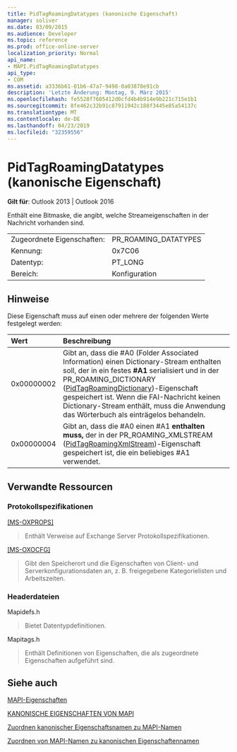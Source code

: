 ```yaml
---
title: PidTagRoamingDatatypes (kanonische Eigenschaft)
manager: soliver
ms.date: 03/09/2015
ms.audience: Developer
ms.topic: reference
ms.prod: office-online-server
localization_priority: Normal
api_name:
- MAPI.PidTagRoamingDatatypes
api_type:
- COM
ms.assetid: a3336b61-01b6-47a7-9498-0a03878e91cb
description: 'Letzte Änderung: Montag, 9. März 2015'
ms.openlocfilehash: fe5528f7605412d0cfd4b4b914e9b221c715e1b1
ms.sourcegitcommit: 8fe462c32b91c87911942c188f3445e85a54137c
ms.translationtype: MT
ms.contentlocale: de-DE
ms.lasthandoff: 04/23/2019
ms.locfileid: "32359556"
---
```

# <a name="pidtagroamingdatatypes-canonical-property"></a>PidTagRoamingDatatypes (kanonische Eigenschaft)

  
  
**Gilt für**: Outlook 2013 | Outlook 2016 
  
Enthält eine Bitmaske, die angibt, welche Streameigenschaften in der Nachricht vorhanden sind.
  
|||
|:-----|:-----|
|Zugeordnete Eigenschaften:  <br/> |PR_ROAMING_DATATYPES  <br/> |
|Kennung:  <br/> |0x7C06  <br/> |
|Datentyp:  <br/> |PT_LONG  <br/> |
|Bereich:  <br/> |Konfiguration  <br/> |
   
## <a name="remarks"></a>Hinweise

Diese Eigenschaft muss auf einen oder mehrere der folgenden Werte festgelegt werden:
  
|**Wert**|**Beschreibung**|
|:-----|:-----|
|0x00000002  <br/> |Gibt an, dass die #A0 (Folder Associated Information) einen Dictionary-Stream enthalten soll, der in ein festes **#A1** serialisiert und in der PR_ROAMING_DICTIONARY ([PidTagRoamingDictionary](pidtagroamingdictionary-canonical-property.md))-Eigenschaft gespeichert ist. Wenn die FAI-Nachricht keinen Dictionary-Stream enthält, muss die Anwendung das Wörterbuch als einträgelos behandeln.  <br/> |
|0x00000004  <br/> |Gibt an, dass die #A0 einen #A1 **enthalten muss,** der in der PR_ROAMING_XMLSTREAM ([PidTagRoamingXmlStream](pidtagroamingxmlstream-canonical-property.md))-Eigenschaft gespeichert ist, die ein beliebiges #A1 verwendet.  <br/> |
   
## <a name="related-resources"></a>Verwandte Ressourcen

### <a name="protocol-specifications"></a>Protokollspezifikationen

[[MS-OXPROPS]](https://msdn.microsoft.com/library/f6ab1613-aefe-447d-a49c-18217230b148%28Office.15%29.aspx)
  
> Enthält Verweise auf Exchange Server Protokollspezifikationen.
    
[[MS-OXOCFG]](https://msdn.microsoft.com/library/7d466dd5-c156-4da9-9a01-75c78e7e1a67%28Office.15%29.aspx)
  
> Gibt den Speicherort und die Eigenschaften von Client- und Serverkonfigurationsdaten an, z. B. freigegebene Kategorielisten und Arbeitszeiten.
    
### <a name="header-files"></a>Headerdateien

Mapidefs.h
  
> Bietet Datentypdefinitionen.
    
Mapitags.h
  
> Enthält Definitionen von Eigenschaften, die als zugeordnete Eigenschaften aufgeführt sind.
    
## <a name="see-also"></a>Siehe auch



[MAPI-Eigenschaften](mapi-properties.md)
  
[KANONISCHE EIGENSCHAFTEN VON MAPI](mapi-canonical-properties.md)
  
[Zuordnen kanonischer Eigenschaftsnamen zu MAPI-Namen](mapping-canonical-property-names-to-mapi-names.md)
  
[Zuordnen von MAPI-Namen zu kanonischen Eigenschaftennamen](mapping-mapi-names-to-canonical-property-names.md)


